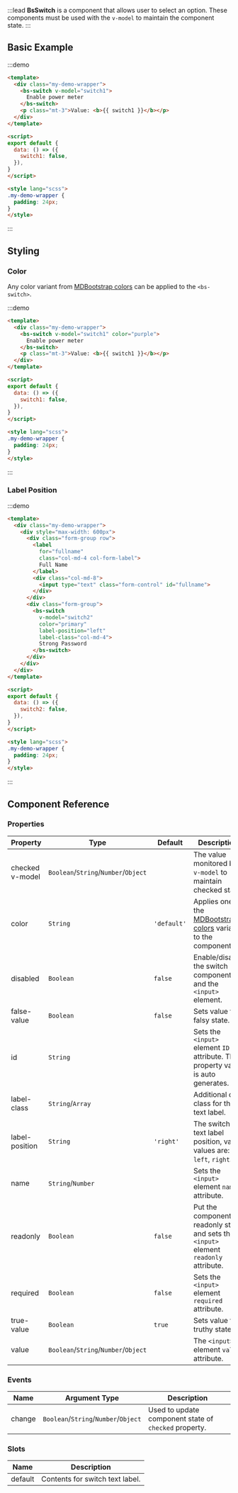 :::lead
**BsSwitch** is a component that allows user to select an option. These components must be used 
with the `v-model` to maintain the component state.
:::


## Basic Example

:::demo
```html
<template>
  <div class="my-demo-wrapper">
    <bs-switch v-model="switch1">
      Enable power meter
    </bs-switch>
    <p class="mt-3">Value: <b>{{ switch1 }}</b></p>
  </div>
</template>

<script>
export default {
  data: () => ({
    switch1: false,
  }),
}
</script>

<style lang="scss">
.my-demo-wrapper {
  padding: 24px;
}
</style>
```
:::


## Styling

### Color

Any color variant from [MDBootstrap colors](#/reference/colors) can be applied to the `<bs-switch>`.

:::demo
```html
<template>
  <div class="my-demo-wrapper">
    <bs-switch v-model="switch1" color="purple">
      Enable power meter
    </bs-switch>
    <p class="mt-3">Value: <b>{{ switch1 }}</b></p>
  </div>
</template>

<script>
export default {
  data: () => ({
    switch1: false,
  }),
}
</script>

<style lang="scss">
.my-demo-wrapper {
  padding: 24px;
}
</style>
```
:::


### Label Position

:::demo
```html
<template>
  <div class="my-demo-wrapper">
    <div style="max-width: 600px">
      <div class="form-group row">
        <label 
          for="fullname" 
          class="col-md-4 col-form-label">
          Full Name
        </label>
        <div class="col-md-8">
          <input type="text" class="form-control" id="fullname">
        </div>  
      </div>
      <div class="form-group">
        <bs-switch 
          v-model="switch2" 
          color="primary" 
          label-position="left" 
          label-class="col-md-4">
          Strong Password
        </bs-switch>
      </div>    
    </div>
  </div>
</template>

<script>
export default {
  data: () => ({
    switch2: false,
  }),
}
</script>

<style lang="scss">
.my-demo-wrapper {
  padding: 24px;
}
</style>
```
:::


## Component Reference

### Properties
 
<div class="cmp-property">

| Property    | Type      | Default | Description |
|-------------|-----------|---------|-------------|
| checked <bs-badge color="unique text-white">v-model</bs-badge> | `Boolean`/`String`/`Number`/`Object` | | The value monitored by `v-model` to maintain checked state. |
| color       | `String`  | `'default'` | Applies one of the [MDBootstrap colors](#/reference/colors) variants to the component. |
| disabled    | `Boolean` | `false` | Enable/disable the switch component and the `<input>` element. |
| false-value | `Boolean` | `false` | Sets value for falsy state. |
| id          | `String`  |  | Sets the `<input>` element `ID` attribute. This property value is auto generates. |
| label-class | `String`/`Array` |  | Additional css class for the text label. |
| label-position | `String` | `'right'` | The switch text label position, valid values are: `left`, `right`. |
| name        | `String`/`Number`   |  | Sets the `<input>` element `name` attribute. |
| readonly    | `Boolean` | `false` | Put the component in readonly state and sets the `<input>` element `readonly` attribute. |
| required    | `Boolean` | `false` | Sets the `<input>` element `required` attribute. |
| true-value  | `Boolean` | `true`  | Sets value for truthy state. |
| value       | `Boolean`/`String`/`Number`/`Object` |  | The `<input>` element `value` attribute. |

</div>


### Events

<div class="cmp-property">

| Name   | Argument Type | Description |
|--------|---------------|-------------|
| change | `Boolean`/`String`/`Number`/`Object` | Used to update component state of `checked` property. |

</div>

### Slots

<div class="cmp-property">

| Name    | Description  |
|---------|--------------|
| default | Contents for switch text label. |

</div>


<script src="./script/switch.js"></script>
